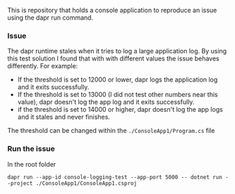 This is repository that holds a console application to reproduce an issue using the dapr run command.

### Issue
The dapr runtime stales when it tries to log a large application log. 
By using this test solution I found that with with different values the issue behaves differently. For example:
* If the threshold is set to 12000 or lower, dapr logs the application log and it exits successfully.
* If the threshold is set to 13000 (I did not test other numbers near this value), dapr doesn't log the app log and it exits successfully.
* if the threshold is set to 14000 or higher, dapr doesn't log the app logs and it stales and never finishes.

The threshold can be changed within the `./ConsoleApp1/Program.cs` file

### Run the issue
In the root folder

`dapr run --app-id console-logging-test --app-port 5000 -- dotnet run --project ./ConsoleApp1/ConsoleApp1.csproj`
